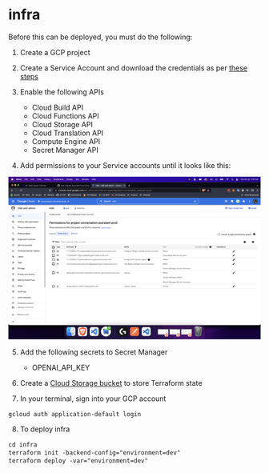 # infra

Before this can be deployed, you must do the following:

1. Create a GCP project

2. Create a Service Account and download the credentials as per [these steps](https://learn.hashicorp.com/tutorials/terraform/google-cloud-platform-build?in=terraform/gcp-get-started)

3. Enable the following APIs

   - Cloud Build API
   - Cloud Functions API
   - Cloud Storage API
   - Cloud Translation API
   - Compute Engine API
   - Secret Manager API

4. Add permissions to your Service accounts until it looks like this:

![GCP Service Accounts](../.github/assets/gcp-service-account.png)

5. Add the following secrets to Secret Manager

   - OPENAI_API_KEY

6. Create a [Cloud Storage bucket](https://cloud.google.com/docs/terraform/resource-management/store-state) to store Terraform state

7. In your terminal, sign into your GCP account

```
gcloud auth application-default login
```

8. To deploy infra

```
cd infra
terraform init -backend-config="environment=dev"
terraform deploy -var="environment=dev"
```
